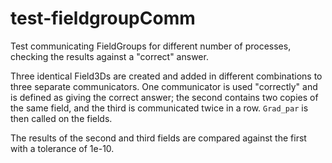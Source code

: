 test-fieldgroupComm
===================

Test communicating FieldGroups for different number of processes, checking the
results against a "correct" answer.

Three identical Field3Ds are created and added in different combinations to
three separate communicators. One communicator is used "correctly" and is
defined as giving the correct answer; the second contains two copies of the same
field, and the third is communicated twice in a row. `Grad_par` is then called
on the fields.

The results of the second and third fields are compared against the first with a
tolerance of 1e-10.
